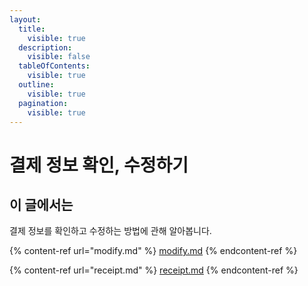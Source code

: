 ```yaml
---
layout:
  title:
    visible: true
  description:
    visible: false
  tableOfContents:
    visible: true
  outline:
    visible: true
  pagination:
    visible: true
---
```


# 결제 정보 확인, 수정하기

## 이 글에서는

결제 정보를 확인하고 수정하는 방법에 관해 알아봅니다.

{% content-ref url="modify.md" %}
[modify.md](modify.md)
{% endcontent-ref %}

{% content-ref url="receipt.md" %}
[receipt.md](receipt.md)
{% endcontent-ref %}
